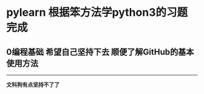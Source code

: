 # pylearn 根据笨方法学python3的习题完成
## 0编程基础 希望自己坚持下去 顺便了解GitHub的基本使用方法
------------------------------
**文科狗有点坚持不了了**
